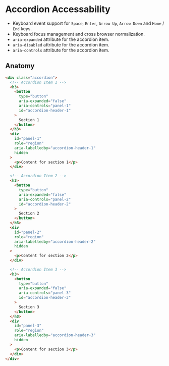 # Accordion Accessability

- Keyboard event support for `Space`, `Enter`, `Arrow Up`, `Arrow Down` and `Home` / `End` keys.
- Keyboard focus management and cross browser normalization.
- `aria-expanded` attribute for the accordion item.
- `aria-disabled` attribute for the accordion item.
- `aria-controls` attribute for the accordion item.

## Anatomy

``` html
<div class="accordion">
  <!-- Accordion Item 1 -->
  <h3>
    <button
      type="button"
      aria-expanded="false"
      aria-controls="panel-1"
      id="accordion-header-1"
    >
      Section 1
    </button>
  </h3>
  <div
    id="panel-1"
    role="region"
    aria-labelledby="accordion-header-1"
    hidden
  >
    <p>Content for section 1</p>
  </div>

  <!-- Accordion Item 2 -->
  <h3>
    <button
      type="button"
      aria-expanded="false"
      aria-controls="panel-2"
      id="accordion-header-2"
    >
      Section 2
    </button>
  </h3>
  <div
    id="panel-2"
    role="region"
    aria-labelledby="accordion-header-2"
    hidden
  >
    <p>Content for section 2</p>
  </div>

  <!-- Accordion Item 3 -->
  <h3>
    <button
      type="button"
      aria-expanded="false"
      aria-controls="panel-3"
      id="accordion-header-3"
    >
      Section 3
    </button>
  </h3>
  <div
    id="panel-3"
    role="region"
    aria-labelledby="accordion-header-3"
    hidden
  >
    <p>Content for section 3</p>
  </div>
</div>

```
